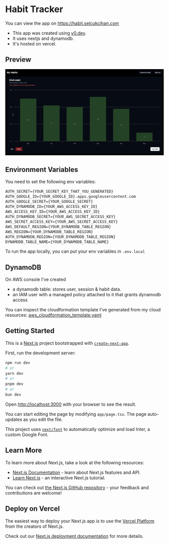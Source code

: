 # Habit Tracker

You can view the app on https://habit.selcukcihan.com

* This app was created using [v0.dev](https://v0.dev).
* It uses nextjs and dynamodb.
* It's hosted on vercel.

## Preview

![habit-screenshot](public/habit-screenshot.png)

## Environment Variables

You need to set the following env variables:

```.env
AUTH_SECRET={YOUR_SECRET_KEY_THAT_YOU_GENERATED}
AUTH_GOOGLE_ID={YOUR_GOOGLE_ID}.apps.googleusercontent.com
AUTH_GOOGLE_SECRET={YOUR_GOOGLE_SECRET}
AUTH_DYNAMODB_ID={YOUR_AWS_ACCESS_KEY_ID}
AWS_ACCESS_KEY_ID={YOUR_AWS_ACCESS_KEY_ID}
AUTH_DYNAMODB_SECRET={YOUR_AWS_SECRET_ACCESS_KEY}
AWS_SECRET_ACCESS_KEY={YOUR_AWS_SECRET_ACCESS_KEY}
AWS_DEFAULT_REGION={YOUR_DYNAMODB_TABLE_REGION}
AWS_REGION={YOUR_DYNAMODB_TABLE_REGION}
AUTH_DYNAMODB_REGION={YOUR_DYNAMODB_TABLE_REGION}
DYNAMODB_TABLE_NAME={YOUR_DYNAMODB_TABLE_NAME}
```

To run the app locally, you can put your env variables in `.env.local`

## DynamoDB

On AWS console I've created
* a dynamodb table: stores user, session & habit data.
* an IAM user with a managed policy attached to it that grants dynamodb access

You can inspect the cloudformation template I've generated from my cloud resources: [aws_cloudformation_template.yaml](aws_cloudformation_template.yaml)

## Getting Started

This is a [Next.js](https://nextjs.org/) project bootstrapped with [`create-next-app`](https://github.com/vercel/next.js/tree/canary/packages/create-next-app).

First, run the development server:

```bash
npm run dev
# or
yarn dev
# or
pnpm dev
# or
bun dev
```

Open [http://localhost:3000](http://localhost:3000) with your browser to see the result.

You can start editing the page by modifying `app/page.tsx`. The page auto-updates as you edit the file.

This project uses [`next/font`](https://nextjs.org/docs/basic-features/font-optimization) to automatically optimize and load Inter, a custom Google Font.

## Learn More

To learn more about Next.js, take a look at the following resources:

- [Next.js Documentation](https://nextjs.org/docs) - learn about Next.js features and API.
- [Learn Next.js](https://nextjs.org/learn) - an interactive Next.js tutorial.

You can check out [the Next.js GitHub repository](https://github.com/vercel/next.js/) - your feedback and contributions are welcome!

## Deploy on Vercel

The easiest way to deploy your Next.js app is to use the [Vercel Platform](https://vercel.com/new?utm_medium=default-template&filter=next.js&utm_source=create-next-app&utm_campaign=create-next-app-readme) from the creators of Next.js.

Check out our [Next.js deployment documentation](https://nextjs.org/docs/deployment) for more details.
